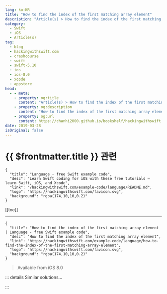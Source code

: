 ```yaml
---
lang: ko-KR
title: "How to find the index of the first matching array element"
description: "Article(s) > How to find the index of the first matching array element"
category:
  - Swift
  - iOS
  - Article(s)
tag: 
  - blog
  - hackingwithswift.com
  - crashcourse
  - swift
  - swift-5.10
  - ios
  - ios-8.0
  - xcode
  - appstore
head:
  - - meta:
    - property: og:title
      content: "Article(s) > How to find the index of the first matching array element"
    - property: og:description
      content: "How to find the index of the first matching array element"
    - property: og:url
      content: https://chanhi2000.github.io/bookshelf/hackingwithswift.com/example-code/language/how-to-find-the-index-of-the-first-matching-array-element.html
date: 2019-03-28
isOriginal: false
---
```


# {{ $frontmatter.title }} 관련

```component VPCard
{
  "title": "Language - free Swift example code",
  "desc": "Learn Swift coding for iOS with these free tutorials – learn Swift, iOS, and Xcode",
  "link": "/hackingwithswift.com/example-code/language/README.md",
  "logo": "https://hackingwithswift.com/favicon.svg",
  "background": "rgba(174,10,10,0.2)"
}
```

[[toc]]

---

```component VPCard
{
  "title": "How to find the index of the first matching array element | Language - free Swift example code",
  "desc": "How to find the index of the first matching array element",
  "link": "https://hackingwithswift.com/example-code/language/how-to-find-the-index-of-the-first-matching-array-element",
  "logo": "https://hackingwithswift.com/favicon.svg",
  "background": "rgba(174,10,10,0.2)"
}
```

> Available from iOS 8.0

<!-- TODO: 작성 -->

<!-- 
If you have an array of items and want to find the first item that matches a specific condition, you should use the `index(where:)` method. This accepts a closure of code to use as a test, applies that test to all elements in an array, then returns the index of the first item to match it. If no item matches you’ll get back nil, so be prepared to unwrap the optional you get sent back.

For example, if we had an array of numbers:

```swift
let numbers = [2, 4, 6, 8, 9, 10]
```

We could find the first odd number like this:

```swift
let firstOdd = numbers.index { $0 % 2 == 1 }
```

That will send back 4 as an optional integer, because the first odd number (9) is at index four.

-->

::: details Similar solutions…

<!--
/example-code/language/how-to-find-the-first-matching-element-in-an-array">How to find the first matching element in an array 
/example-code/language/how-to-count-element-frequencies-in-an-array">How to count element frequencies in an array 
/example-code/language/how-to-get-a-random-element-from-an-array-using-randomelement">How to get a random element from an array using randomElement() 
/example-code/language/how-to-count-matching-items-in-an-array">How to count matching items in an array 
/example-code/language/how-to-remove-the-first-or-last-item-from-an-array">How to remove the first or last item from an array</a>
-->

:::

